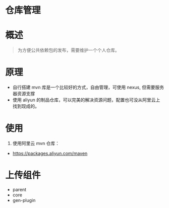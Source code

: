 # 仓库管理

# 概述
> 为方便公共依赖包的发布，需要维护一个个人仓库。

# 原理
- 自行搭建 mvn 库是一个比较好的方式，自由管理，可使用 nexus, 但需要服务器资源支撑
- 使用 aliyun 的制品仓库，可以完美的解决资源问题，配置也可没从阿里云上找到现成的。

# 使用
1. 使用阿里云 mvn 仓库：
- https://packages.aliyun.com/maven

# 上传组件
- parent
- core
- gen-plugin
